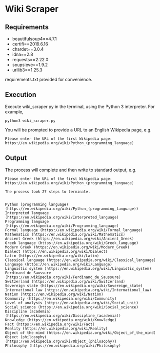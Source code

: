 # Wiki Scraper
## Requirements
* beautifulsoup4==4.7.1
* certifi==2019.6.16
* chardet==3.0.4
* idna==2.8
* requests==2.22.0
* soupsieve==1.9.2
* urllib3==1.25.3

requirements.txt provided for convenience.

## Execution
Execute wiki_scraper.py in the terminal, using the Python 3 interpreter.
For example, 
```
python3 wiki_scraper.py
```

You will be prompted to provide a URL to an English Wikipedia page, e.g.
```
Please enter the URL of the first Wikipedia page: https://en.wikipedia.org/wiki/Python_(programming_language)
```

## Output
The process will complete and then write to standard output, e.g.

```
Please enter the URL of the first Wikipedia page: https://en.wikipedia.org/wiki/Python_(programming_language)

The process took 27 steps to terminate.


Python (programming language) (https://en.wikipedia.org/wiki/Python_(programming_language))
Interpreted language (https://en.wikipedia.org/wiki/Interpreted_language)
Programming language (https://en.wikipedia.org/wiki/Programming_language)
Formal language (https://en.wikipedia.org/wiki/Formal_language)
Mathematics (https://en.wikipedia.org/wiki/Mathematics)
Ancient Greek (https://en.wikipedia.org/wiki/Ancient_Greek)
Greek language (https://en.wikipedia.org/wiki/Greek_language)
Modern Greek (https://en.wikipedia.org/wiki/Modern_Greek)
Dialect (https://en.wikipedia.org/wiki/Dialect)
Latin (https://en.wikipedia.org/wiki/Latin)
Classical language (https://en.wikipedia.org/wiki/Classical_language)
Language (https://en.wikipedia.org/wiki/Language)
Linguistic system (https://en.wikipedia.org/wiki/Linguistic_system)
Ferdinand de Saussure (https://en.wikipedia.org/wiki/Ferdinand_de_Saussure)
Switzerland (https://en.wikipedia.org/wiki/Switzerland)
Sovereign state (https://en.wikipedia.org/wiki/Sovereign_state)
International law (https://en.wikipedia.org/wiki/International_law)
Nation (https://en.wikipedia.org/wiki/Nation)
Community (https://en.wikipedia.org/wiki/Community)
Level of analysis (https://en.wikipedia.org/wiki/Social_unit)
Social science (https://en.wikipedia.org/wiki/Social_science)
Discipline (academia) (https://en.wikipedia.org/wiki/Discipline_(academia))
Knowledge (https://en.wikipedia.org/wiki/Knowledge)
Fact (https://en.wikipedia.org/wiki/Fact)
Reality (https://en.wikipedia.org/wiki/Reality)
Object of the mind (https://en.wikipedia.org/wiki/Object_of_the_mind)
Object (philosophy) (https://en.wikipedia.org/wiki/Object_(philosophy))
Philosophy (https://en.wikipedia.org/wiki/Philosophy)
```
